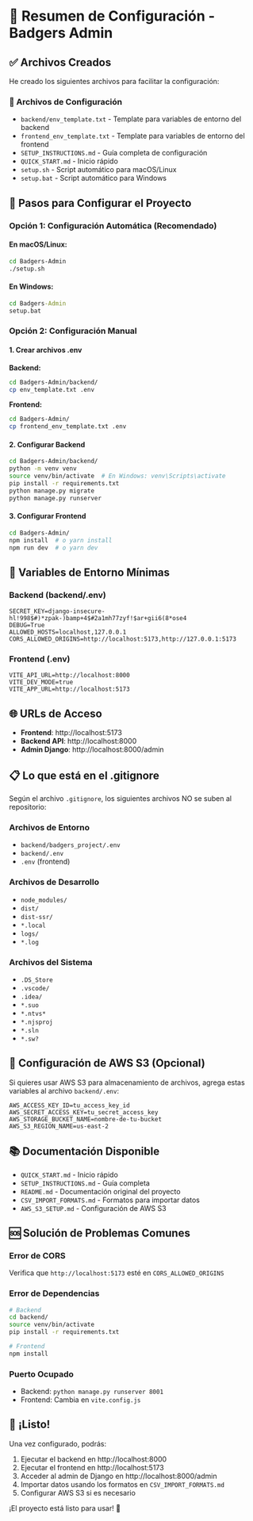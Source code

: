 # 🎯 Resumen de Configuración - Badgers Admin

## ✅ Archivos Creados

He creado los siguientes archivos para facilitar la configuración:

### 📁 Archivos de Configuración
- `backend/env_template.txt` - Template para variables de entorno del backend
- `frontend_env_template.txt` - Template para variables de entorno del frontend
- `SETUP_INSTRUCTIONS.md` - Guía completa de configuración
- `QUICK_START.md` - Inicio rápido
- `setup.sh` - Script automático para macOS/Linux
- `setup.bat` - Script automático para Windows

## 🚀 Pasos para Configurar el Proyecto

### Opción 1: Configuración Automática (Recomendado)

#### En macOS/Linux:
```bash
cd Badgers-Admin
./setup.sh
```

#### En Windows:
```cmd
cd Badgers-Admin
setup.bat
```

### Opción 2: Configuración Manual

#### 1. Crear archivos .env

**Backend:**
```bash
cd Badgers-Admin/backend/
cp env_template.txt .env
```

**Frontend:**
```bash
cd Badgers-Admin/
cp frontend_env_template.txt .env
```

#### 2. Configurar Backend
```bash
cd Badgers-Admin/backend/
python -m venv venv
source venv/bin/activate  # En Windows: venv\Scripts\activate
pip install -r requirements.txt
python manage.py migrate
python manage.py runserver
```

#### 3. Configurar Frontend
```bash
cd Badgers-Admin/
npm install  # o yarn install
npm run dev  # o yarn dev
```

## 🔧 Variables de Entorno Mínimas

### Backend (backend/.env)
```env
SECRET_KEY=django-insecure-hl!998$#)*zpak-)bamp+4$#2a1mh77zyf!$ar+gii6(8*ose4
DEBUG=True
ALLOWED_HOSTS=localhost,127.0.0.1
CORS_ALLOWED_ORIGINS=http://localhost:5173,http://127.0.0.1:5173
```

### Frontend (.env)
```env
VITE_API_URL=http://localhost:8000
VITE_DEV_MODE=true
VITE_APP_URL=http://localhost:5173
```

## 🌐 URLs de Acceso

- **Frontend**: http://localhost:5173
- **Backend API**: http://localhost:8000
- **Admin Django**: http://localhost:8000/admin

## 📋 Lo que está en el .gitignore

Según el archivo `.gitignore`, los siguientes archivos NO se suben al repositorio:

### Archivos de Entorno
- `backend/badgers_project/.env`
- `backend/.env`
- `.env` (frontend)

### Archivos de Desarrollo
- `node_modules/`
- `dist/`
- `dist-ssr/`
- `*.local`
- `logs/`
- `*.log`

### Archivos del Sistema
- `.DS_Store`
- `.vscode/`
- `.idea/`
- `*.suo`
- `*.ntvs*`
- `*.njsproj`
- `*.sln`
- `*.sw?`

## 🔐 Configuración de AWS S3 (Opcional)

Si quieres usar AWS S3 para almacenamiento de archivos, agrega estas variables al archivo `backend/.env`:

```env
AWS_ACCESS_KEY_ID=tu_access_key_id
AWS_SECRET_ACCESS_KEY=tu_secret_access_key
AWS_STORAGE_BUCKET_NAME=nombre-de-tu-bucket
AWS_S3_REGION_NAME=us-east-2
```

## 📚 Documentación Disponible

- `QUICK_START.md` - Inicio rápido
- `SETUP_INSTRUCTIONS.md` - Guía completa
- `README.md` - Documentación original del proyecto
- `CSV_IMPORT_FORMATS.md` - Formatos para importar datos
- `AWS_S3_SETUP.md` - Configuración de AWS S3

## 🆘 Solución de Problemas Comunes

### Error de CORS
Verifica que `http://localhost:5173` esté en `CORS_ALLOWED_ORIGINS`

### Error de Dependencias
```bash
# Backend
cd backend/
source venv/bin/activate
pip install -r requirements.txt

# Frontend
npm install
```

### Puerto Ocupado
- Backend: `python manage.py runserver 8001`
- Frontend: Cambia en `vite.config.js`

## 🎉 ¡Listo!

Una vez configurado, podrás:
1. Ejecutar el backend en http://localhost:8000
2. Ejecutar el frontend en http://localhost:5173
3. Acceder al admin de Django en http://localhost:8000/admin
4. Importar datos usando los formatos en `CSV_IMPORT_FORMATS.md`
5. Configurar AWS S3 si es necesario

¡El proyecto está listo para usar! 🚀 